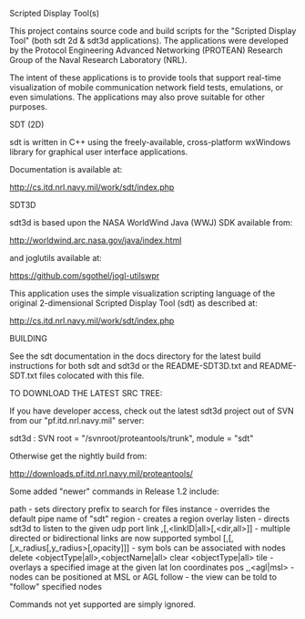 Scripted Display Tool(s)

This project contains source code and build scripts for the "Scripted
Display Tool" (both sdt 2d & sdt3d applications).  The applications
were developed by the Protocol Engineering Advanced Networking
(PROTEAN) Research Group of the Naval Research Laboratory (NRL).

The intent of these applications is to provide tools that support
real-time visualization of mobile communication network field tests,
emulations, or even simulations.  The applications may also prove
suitable for other purposes.

SDT (2D)

sdt is written in C++ using the freely-available, cross-platform 
wxWindows library for graphical user interface applications.

Documentation is available at:

<http://cs.itd.nrl.navy.mil/work/sdt/index.php>

SDT3D

sdt3d is based upon the NASA WorldWind Java (WWJ) SDK available
from:

<http://worldwind.arc.nasa.gov/java/index.html> 

and joglutils available at:

https://github.com/sgothel/jogl-utilswpr 

This application uses the simple visualization scripting language of
the original 2-dimensional Scripted Display Tool (sdt) as described
at:

<http://cs.itd.nrl.navy.mil/work/sdt/index.php>

BUILDING

See the sdt documentation in the docs directory for the latest build 
instructions for both sdt and sdt3d or the README-SDT3D.txt and
README-SDT.txt files colocated with this file.

TO DOWNLOAD THE LATEST SRC TREE:

If you have developer access, check out the latest  sdt3d project out of 
SVN from our "pf.itd.nrl.navy.mil" server:

sdt3d : SVN root = "/svnroot/proteantools/trunk", module = "sdt"

Otherwise get the nightly build from:

http://downloads.pf.itd.nrl.navy.mil/proteantools/


Some added "newer" commands in Release 1.2 include:

path <imageFilePath> - sets directory prefix to search for files
instance <instanceName> - overrides the default pipe name of "sdt"
region <regionName> <attributes> - creates a region overlay
listen <udpPort> - directs sdt3d to listen to the given udp port
link <node1>,<node1>[,<linkID|all>[,<dir,all>]] - multiple directed or
bidirectional links are now supported
symbol <symbolType>[,<color>[,<thickness>[,x_radius[,y_radius>[,opacity]]] - sym
bols can be associated with nodes
delete <objectType|all>,<objectName|all>
clear <objectType|all>
tile <imageTile> <attributes> - overlays a specified image at the given
lat lon coordinates
pos <lon>,<lat>,<agl|msl> - nodes can be positioned at MSL or AGL
follow <nodeName> - the view can be told to "follow" specified nodes 


Commands not yet supported are simply ignored.

